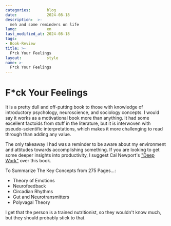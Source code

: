 ```yaml
---
categories:       blog
date:             2024-08-18
description:  >-
  meh and some reminders on life
lang:             en
last_modified_at: 2024-08-18
tags:
- Book-Review
title: >-
  F*ck Your Feelings
layout:           style
name: >-
  F*ck Your Feelings
---
```


# F*ck Your Feelings

It is a pretty dull and off-putting book to those with knowledge of introductory psychology, neuroscience, and sociology concepts. I would say it works as a motivational book more than anything. It had some excellent factoids from stuff in the literature, but it is interwoven with pseudo-scientific interpretations, which makes it more challenging to read through than adding any value. 

The only takeaway I had was a reminder to be aware about my environment and attitudes towards accomplishing something. If you are looking to get some deeper insights into productivity, I suggest Cal Newport's ["Deep Work"](https://blog.yougao.dev/work/deep-work/) over this book.

To Summarize The Key Concepts from 275 Pages...:
* Theory of Emotions
* Neurofeedback
* Circadian Rhythms
* Gut and Neurotransmitters
* Polyvagal Theory

I get that the person is a trained nutritionist, so they wouldn't know much, but they should probably stick to that.